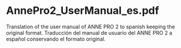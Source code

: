 # AnnePro2_UserManual_es.pdf
Translation of the user manual of ANNE PRO 2 to spanish keeping the original format.
Traducción del manual de usuario del ANNE PRO 2 a español conservando el formato original.

